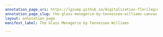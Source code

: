 ```yaml
---
annotation_page_uri: https://lgsump.github.io/digitalization-florilegium/annotations/the-glass-menagerie-by-tennessee-williams-canvas-1-784-695777.json
annotation_page_slug: the-glass-menagerie-by-tennessee-williams-canvas-1-784-695777
layout: annotation_page
manifest_label: The Glass Menagerie by Tennessee Williams

---
```

